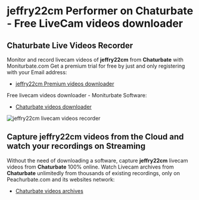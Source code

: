 # jeffry22cm Performer on Chaturbate - Free LiveCam videos downloader

## Chaturbate Live Videos Recorder

Monitor and record livecam videos of **jeffry22cm** from **Chaturbate** with Moniturbate.com
Get a premium trial for free by just and only registering with your Email address:
* [jeffry22cm Premium videos downloader](https://moniturbate.com/request-demo-licence-key.html)

Free livecam videos downloader - Moniturbate Software:
* [Chaturbate videos downloader](https://moniturbate.com/moniturbate-download-software.html)

![jeffry22cm livecam videos recorder](https://peachurnet.com/templates/moniturbate-software.png)


## Capture jeffry22cm videos from the Cloud and watch your recordings on Streaming

Without the need of downloading a software, capture **jeffry22cm** livecam videos from **Chaturbate** 100% online.
Watch Livecam archives from **Chaturbate** unlimitedly from thousands of existing recordings, only on Peachurbate.com and its websites network:
* [Chaturbate videos archives](https://peachurnet.com/)